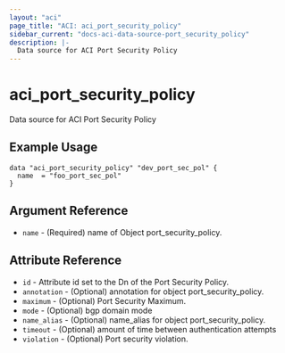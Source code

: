 ```yaml
---
layout: "aci"
page_title: "ACI: aci_port_security_policy"
sidebar_current: "docs-aci-data-source-port_security_policy"
description: |-
  Data source for ACI Port Security Policy
---
```


# aci_port_security_policy #
Data source for ACI Port Security Policy

## Example Usage ##

```hcl
data "aci_port_security_policy" "dev_port_sec_pol" {
  name  = "foo_port_sec_pol"
}
```
## Argument Reference ##
* `name` - (Required) name of Object port_security_policy.



## Attribute Reference

* `id` - Attribute id set to the Dn of the Port Security Policy.
* `annotation` - (Optional) annotation for object port_security_policy.
* `maximum` - (Optional) Port Security Maximum.
* `mode` - (Optional) bgp domain mode
* `name_alias` - (Optional) name_alias for object port_security_policy.
* `timeout` - (Optional) amount of time between authentication attempts
* `violation` - (Optional) Port security violation.
